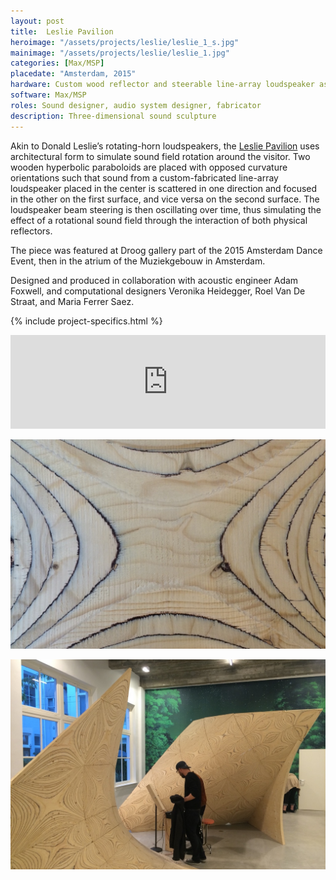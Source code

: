 ```yaml
---
layout: post
title:  Leslie Pavilion
heroimage: "/assets/projects/leslie/leslie_1_s.jpg"
mainimage: "/assets/projects/leslie/leslie_1.jpg"
categories: [Max/MSP]
placedate: "Amsterdam, 2015"
hardware: Custom wood reflector and steerable line-array loudspeaker assemblies, computer
software: Max/MSP
roles: Sound designer, audio system designer, fabricator
description: Three-dimensional sound sculpture
---
```

<div class="project-narrative">
<p>Akin to Donald Leslie’s rotating-horn loudspeakers, the <a href="https://www.arup.com/projects/leslie-pavilion">Leslie Pavilion</a> uses architectural form to simulate sound field rotation around the visitor. Two wooden hyperbolic paraboloids are placed with opposed curvature orientations such that sound from a custom-fabricated line-array loudspeaker placed in the center is scattered in one direction and focused in the other on the first surface, and vice versa on the second surface. The loudspeaker beam steering is then oscillating over time, thus simulating the effect of a rotational sound field through the interaction of both physical reflectors.</p>

<p>The piece was featured at Droog gallery part of the 2015 Amsterdam Dance Event, then in the atrium of the Muziekgebouw in Amsterdam.</p>

<p>Designed and produced in collaboration with acoustic engineer Adam Foxwell, and computational designers Veronika Heidegger, Roel Van De Straat, and Maria Ferrer Saez.</p>
</div>

{% include project-specifics.html %}

<div class="project-media">
<div class="video-container"><iframe src="https://cdnapisec.kaltura.com/p/529921/sp/52992100/embedIframeJs/uiconf_id/38407421/partner_id/529921?iframeembed=true&playerId=kVideoTarget&entry_id=1_w9ktmbvr&flashvars[streamerType]=auto&[autoPlay]=false" width="100%" allowfullscreen webkitallowfullscreen mozAllowFullScreen allow="fullscreen *; encrypted-media *" frameborder="0"></iframe></div>

<p><img src="/assets/projects/leslie/leslie_2.jpg"></p>
<p><img src="/assets/projects/leslie/leslie_3.jpg"></p>
</div>